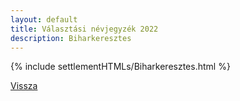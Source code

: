 ```yaml
---
layout: default
title: Választási névjegyzék 2022
description: Biharkeresztes
---
```


{% include settlementHTMLs/Biharkeresztes.html %}

[Vissza](./)